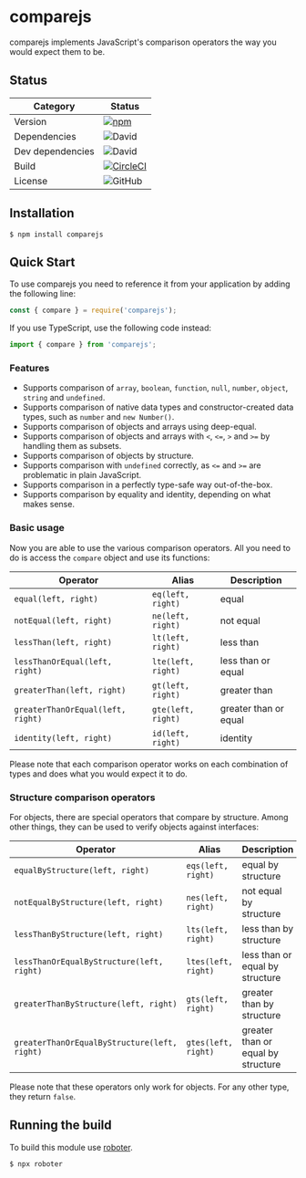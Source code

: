 # comparejs

comparejs implements JavaScript's comparison operators the way you would expect them to be.

## Status

| Category         | Status                                                                                                                                         |
| ---------------- | ---------------------------------------------------------------------------------------------------------------------------------------------- |
| Version          | [![npm](https://img.shields.io/npm/v/comparejs)](https://www.npmjs.com/package/comparejs)                                                      |
| Dependencies     | ![David](https://img.shields.io/david/thenativeweb/comparejs)                                                                                  |
| Dev dependencies | ![David](https://img.shields.io/david/dev/thenativeweb/comparejs)                                                                              |
| Build            | [![CircleCI](https://img.shields.io/circleci/build/github/thenativeweb/comparejs)](https://circleci.com/gh/thenativeweb/comparejs/tree/master) |
| License          | ![GitHub](https://img.shields.io/github/license/thenativeweb/comparejs)                                                                        |

## Installation

```shell
$ npm install comparejs
```

## Quick Start

To use comparejs you need to reference it from your application by adding the following line:

```javascript
const { compare } = require('comparejs');
```

If you use TypeScript, use the following code instead:

```typescript
import { compare } from 'comparejs';
```

### Features

-   Supports comparison of `array`, `boolean`, `function`, `null`, `number`, `object`, `string` and `undefined`.
-   Supports comparison of native data types and constructor-created data types, such as `number` and `new Number()`.
-   Supports comparison of objects and arrays using deep-equal.
-   Supports comparison of objects and arrays with `<`, `<=`, `>` and `>=` by handling them as subsets.
-   Supports comparison of objects by structure.
-   Supports comparison with `undefined` correctly, as `<=` and `>=` are problematic in plain JavaScript.
-   Supports comparison in a perfectly type-safe way out-of-the-box.
-   Supports comparison by equality and identity, depending on what makes sense.

### Basic usage

Now you are able to use the various comparison operators. All you need to do is access the `compare` object and use its functions:

| Operator                          |  Alias             | Description           |
| --------------------------------- | ------------------ | --------------------- |
| `equal(left, right)`              | `eq(left, right)`  | equal                 |
| `notEqual(left, right)`           | `ne(left, right)`  | not equal             |
| `lessThan(left, right)`           | `lt(left, right)`  | less than             |
| `lessThanOrEqual(left, right)`    | `lte(left, right)` | less than or equal    |
| `greaterThan(left, right)`        | `gt(left, right)`  | greater than          |
| `greaterThanOrEqual(left, right)` | `gte(left, right)` | greater than or equal |
| `identity(left, right)`           | `id(left, right)`  | identity              |

Please note that each comparison operator works on each combination of types and does what you would expect it to do.

### Structure comparison operators

For objects, there are special operators that compare by structure. Among other things, they can be used to verify objects against interfaces:

| Operator                                     | Alias               | Description                        |
| -------------------------------------------- | ------------------- | ---------------------------------- |
| `equalByStructure(left, right)`              | `eqs(left, right)`  | equal by structure                 |
| `notEqualByStructure(left, right)`           | `nes(left, right)`  | not equal by structure             |
| `lessThanByStructure(left, right)`           | `lts(left, right)`  | less than by structure             |
| `lessThanOrEqualByStructure(left, right)`    | `ltes(left, right)` | less than or equal by structure    |
| `greaterThanByStructure(left, right)`        | `gts(left, right)`  | greater than by structure          |
| `greaterThanOrEqualByStructure(left, right)` | `gtes(left, right)` | greater than or equal by structure |

Please note that these operators only work for objects. For any other type, they return `false`.

## Running the build

To build this module use [roboter](https://www.npmjs.com/package/roboter).

```shell
$ npx roboter
```
